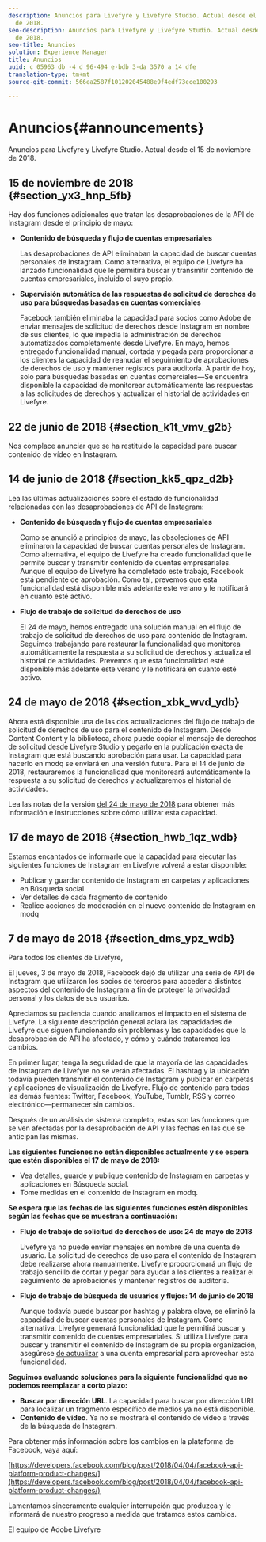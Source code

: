 ```yaml
---
description: Anuncios para Livefyre y Livefyre Studio. Actual desde el 15 de noviembre
  de 2018.
seo-description: Anuncios para Livefyre y Livefyre Studio. Actual desde el 15 de noviembre
  de 2018.
seo-title: Anuncios
solution: Experience Manager
title: Anuncios
uuid: c 05963 db -4 d 96-494 e-bdb 3-da 3570 a 14 dfe
translation-type: tm+mt
source-git-commit: 566ea2587f101202045488e9f4edf73ece100293

---
```



# Anuncios{#announcements}

Anuncios para Livefyre y Livefyre Studio. Actual desde el 15 de noviembre de 2018.

## 15 de noviembre de 2018 {#section_yx3_hnp_5fb}

Hay dos funciones adicionales que tratan las desaprobaciones de la API de Instagram desde el principio de mayo:

* **Contenido de búsqueda y flujo de cuentas empresariales**

   Las desaprobaciones de API eliminaban la capacidad de buscar cuentas personales de Instagram. Como alternativa, el equipo de Livefyre ha lanzado funcionalidad que le permitirá buscar y transmitir contenido de cuentas empresariales, incluido el suyo propio.

* **Supervisión automática de las respuestas de solicitud de derechos de uso para búsquedas basadas en cuentas comerciales**

   Facebook también eliminaba la capacidad para socios como Adobe de enviar mensajes de solicitud de derechos desde Instagram en nombre de sus clientes, lo que impedía la administración de derechos automatizados completamente desde Livefyre. En mayo, hemos entregado funcionalidad manual, cortada y pegada para proporcionar a los clientes la capacidad de reanudar el seguimiento de aprobaciones de derechos de uso y mantener registros para auditoría. A partir de hoy, solo para búsquedas basadas en cuentas comerciales—Se encuentra disponible la capacidad de monitorear automáticamente las respuestas a las solicitudes de derechos y actualizar el historial de actividades en Livefyre.

## 22 de junio de 2018 {#section_k1t_vmv_g2b}

Nos complace anunciar que se ha restituido la capacidad para buscar contenido de vídeo en Instagram.

## 14 de junio de 2018 {#section_kk5_qpz_d2b}

Lea las últimas actualizaciones sobre el estado de funcionalidad relacionadas con las desaprobaciones de API de Instagram:

* **Contenido de búsqueda y flujo de cuentas empresariales**

   Como se anunció a principios de mayo, las obsoleciones de API eliminaron la capacidad de buscar cuentas personales de Instagram. Como alternativa, el equipo de Livefyre ha creado funcionalidad que le permite buscar y transmitir contenido de cuentas empresariales. Aunque el equipo de Livefyre ha completado este trabajo, Facebook está pendiente de aprobación. Como tal, prevemos que esta funcionalidad está disponible más adelante este verano y le notificará en cuanto esté activo.

* **Flujo de trabajo de solicitud de derechos de uso**

   El 24 de mayo, hemos entregado una solución manual en el flujo de trabajo de solicitud de derechos de uso para contenido de Instagram. Seguimos trabajando para restaurar la funcionalidad que monitorea automáticamente la respuesta a su solicitud de derechos y actualiza el historial de actividades. Prevemos que esta funcionalidad esté disponible más adelante este verano y le notificará en cuanto esté activo.

## 24 de mayo de 2018 {#section_xbk_wvd_ydb}

Ahora está disponible una de las dos actualizaciones del flujo de trabajo de solicitud de derechos de uso para el contenido de Instagram. Desde Content Content y la biblioteca, ahora puede copiar el mensaje de derechos de solicitud desde Livefyre Studio y pegarlo en la publicación exacta de Instagram que está buscando aprobación para usar. La capacidad para hacerlo en modq se enviará en una versión futura. Para el 14 de junio de 2018, restauraremos la funcionalidad que monitoreará automáticamente la respuesta a su solicitud de derechos y actualizaremos el historial de actividades.

Lea las notas de la versión [del 24 de mayo de 2018](/help/using/c-rn/previous-rns/rn2018/c-rn-2018-may-24.md#c_rn) para obtener más información e instrucciones sobre cómo utilizar esta capacidad.

## 17 de mayo de 2018 {#section_hwb_1qz_wdb}

Estamos encantados de informarle que la capacidad para ejecutar las siguientes funciones de Instagram en Livefyre volverá a estar disponible:

* Publicar y guardar contenido de Instagram en carpetas y aplicaciones en Búsqueda social
* Ver detalles de cada fragmento de contenido
* Realice acciones de moderación en el nuevo contenido de Instagram en modq

## 7 de mayo de 2018 {#section_dms_ypz_wdb}

Para todos los clientes de Livefyre,

El jueves, 3 de mayo de 2018, Facebook dejó de utilizar una serie de API de Instagram que utilizaron los socios de terceros para acceder a distintos aspectos del contenido de Instagram a fin de proteger la privacidad personal y los datos de sus usuarios.

Apreciamos su paciencia cuando analizamos el impacto en el sistema de Livefyre. La siguiente descripción general aclara las capacidades de Livefyre que siguen funcionando sin problemas y las capacidades que la desaprobación de API ha afectado, y cómo y cuándo trataremos los cambios.

En primer lugar, tenga la seguridad de que la mayoría de las capacidades de Instagram de Livefyre no se verán afectadas. El hashtag y la ubicación todavía pueden transmitir el contenido de Instagram y publicar en carpetas y aplicaciones de visualización de Livefyre. Flujo de contenido para todas las demás fuentes: Twitter, Facebook, YouTube, Tumblr, RSS y correo electrónico—permanecer sin cambios.

Después de un análisis de sistema completo, estas son las funciones que se ven afectadas por la desaprobación de API y las fechas en las que se anticipan las mismas.

**Las siguientes funciones no están disponibles actualmente y se espera que estén disponibles el 17 de mayo de 2018:**

* Vea detalles, guarde y publique contenido de Instagram en carpetas y aplicaciones en Búsqueda social.
* Tome medidas en el contenido de Instagram en modq.

**Se espera que las fechas de las siguientes funciones estén disponibles según las fechas que se muestran a continuación:**

* **Flujo de trabajo de solicitud de derechos de uso: 24 de mayo de 2018**

   Livefyre ya no puede enviar mensajes en nombre de una cuenta de usuario. La solicitud de derechos de uso para el contenido de Instagram debe realizarse ahora manualmente. Livefyre proporcionará un flujo de trabajo sencillo de cortar y pegar para ayudar a los clientes a realizar el seguimiento de aprobaciones y mantener registros de auditoría.

* **Flujo de trabajo de búsqueda de usuarios y flujos: 14 de junio de 2018**

   Aunque todavía puede buscar por hashtag y palabra clave, se eliminó la capacidad de buscar cuentas personales de Instagram. Como alternativa, Livefyre generará funcionalidad que le permitirá buscar y transmitir contenido de cuentas empresariales. Si utiliza Livefyre para buscar y transmitir el contenido de Instagram de su propia organización, asegúrese [de actualizar](https://help.instagram.com/502981923235522?helpref=search&sr=2&query=change%20personal%20account%20to%20business%20account) a una cuenta empresarial para aprovechar esta funcionalidad.

**Seguimos evaluando soluciones para la siguiente funcionalidad que no podemos reemplazar a corto plazo:**

* **Buscar por dirección URL**. La capacidad para buscar por dirección URL para localizar un fragmento específico de medios ya no está disponible.
* **Contenido de vídeo**. Ya no se mostrará el contenido de vídeo a través de la búsqueda de Instagram.

Para obtener más información sobre los cambios en la plataforma de Facebook, vaya aquí:

[https://developers.facebook.com/blog/post/2018/04/04/facebook-api-platform-product-changes/](https://developers.facebook.com/blog/post/2018/04/04/facebook-api-platform-product-changes/)

Lamentamos sinceramente cualquier interrupción que produzca y le informará de nuestro progreso a medida que tratamos estos cambios.

El equipo de Adobe Livefyre
